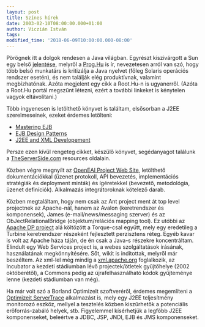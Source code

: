 ```yaml
---
layout: post
title: Színes hírek
date: 2003-02-10T08:00:00.000+01:00
author: Viczián István
tags:
modified_time: '2018-06-09T10:00:00.000-08:00'
---
```


Pörögnek itt a dolgok rendesen a Java világban. Egyrészt kiszivárgott a
Sun egy belső
[jelentése](http://www.internalmemos.com/memos/memodetails.php?memo_id=1321),
melyről a [Prog.Hu](http://www.prog.hu/news.php?qnid=1182) is ír,
nevezetesen arról van szó, hogy több belső munkatárs is kritizálja a
Java nyelvet (főleg Solaris operációs rendszer esetén), és nem találják
elég produktívnak, valamint megbízhatónak. Azóta megjelent egy cikk a
Root.Hu-n is ugyanerről. (Azóta a Root.Hu portál megszűnt létezni, ezért
a további linkeket is kénytelen vagyok eltávolítani.)

Több ingyenesen is letölthető könyvet is találtam, elsősorban a J2EE
szerelmeseinek, ezeket érdemes letölteni:

-   [Mastering
    EJB](http://www.theserverside.com/books/wiley/masteringEJB/index.jsp)
-   [EJB Design
    Patterns](http://www.theserverside.com/books/wiley/EJBDesignPatterns/index.jsp)
-   [J2EE and XML
    Developement](http://www.theserverside.com/books/manning/J2EEXML/index.jsp)

Persze ezen kívül rengeteg cikket, készülő könyvet, segédanyagot
találunk a
[TheServerSide.com](http://www.theserverside.com/articles/index.jsp)
resources oldalain.

Közben végre megnyílt az [OpenEAI Project Web
Site](http://www.openeai.org/), letölthető dokumentációkkal (üzenet
protokoll, API bevezetés, implementációs stratégiák és deployment
minták) és ígéretekkel (bevezető, metodológia, üzenet definíciók).
Alkalmazás integrátoroknak kötelező darab.

Közben megtaláltam, hogy nem csak az Ant project ment át top level
projectnek az Apache-nál, hanem az Avalon (keretrendszer és
komponensek), James (e-mail/news/messaging szerver) és az
ObJectRelationalBridge (objektum/relációs mapping tool). Ez utóbbi az
[Apache DP project](http://db.apache.org) alá költözött a Torque-csal
együtt, mely egy eredetileg a Turbine keretrendszer részeként
fejlesztett perzisztens réteg. Egyéb kavar is volt az Apache háza táján,
de én csak a Java-s részekre koncentráltam. Elindult egy Web Services
project is, a webes szolgáltatások írásának, használatának
megkönnyítésére. Sőt, wikit is indítottak, melyről már beszéltem. Az
xml-lel még mindig a [xml.apache.org](http://xml.apache.org)
foglalkozik, az Incubator a kezdeti stádiumban lévő projectek/ötletek
gyűjtőhelye (2002 októberétől), a Commons pedig az újrafelhasználható
kódok gyűjteménye lenne (kezdeti stádiumban van még).

Ha már volt szó a Borland OptimizeIt szoftveréről, érdemes megemlíteni a
[Optimizeit ServerTrace](http://www.borland.com/opt_servertrace/)
alkalmazást is, mely egy J2EE teljesítmény monitorozó eszköz, mellyel a
tesztelés közben kiszűrhetők a potenciális erőforrás-zabáló helyek, stb.
Figyelemmel kísérhetjük a legfőbb J2EE komponenseket, beleértve a JDBC,
JSP, JNDI, EJB és JMS komponenseket.
